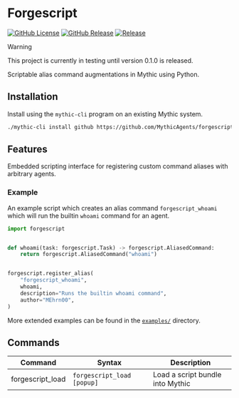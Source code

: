 # Forgescript
[![GitHub License](https://img.shields.io/github/license/MythicAgents/forgescript)](https://github.com/MythicAgents/forgescript/blob/main/LICENSE)
[![GitHub Release](https://img.shields.io/github/v/release/MythicAgents/forgescript)](https://github.com/MythicAgents/forgescript/releases/latest)
[![Release](https://github.com/MythicAgents/forgescript/workflows/Release/badge.svg)](https://github.com/MythicAgents/forgescript/actions/workflows/release.yml)

> [!WARNING]
> This project is currently in testing until version 0.1.0 is released.

Scriptable alias command augmentations in Mythic using Python.

## Installation
Install using the `mythic-cli` program on an existing Mythic system.
```bash
./mythic-cli install github https://github.com/MythicAgents/forgescript
```

## Features
Embedded scripting interface for registering custom command aliases with arbitrary agents.

### Example
An example script which creates an alias command `forgescript_whoami` which will run the builtin `whoami`
command for an agent.

```py
import forgescript


def whoami(task: forgescript.Task) -> forgescript.AliasedCommand:
    return forgescript.AliasedCommand("whoami")


forgescript.register_alias(
    "forgescript_whoami",
    whoami,
    description="Runs the builtin whoami command",
    author="MEhrn00",
)
```

More extended examples can be found in the [`examples/`](/examples/) directory.

## Commands
Command          | Syntax                     | Description
---------------- | -------------------------- | --------------------------------
forgescript_load | `forgescript_load [popup]` | Load a script bundle into Mythic
